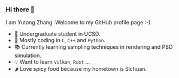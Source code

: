 ### Hi there 👋

<!--
**TonyZYT2000/TonyZYT2000** is a ✨ _special_ ✨ repository because its `README.md` (this file) appears on your GitHub profile.

Here are some ideas to get you started:

- 🔭 I’m currently working on ...
- 🌱 I’m currently learning ...
- 👯 I’m looking to collaborate on ...
- 🤔 I’m looking for help with ...
- 💬 Ask me about ...
- 📫 How to reach me: ...
- 😄 Pronouns: ...
- ⚡ Fun fact: ...
-->

I am Yutong Zhang. Welcome to my GitHub profile page :-)

- 🏫 Undergraduate student in UCSD.
- 💾 Mostly coding in `C`, `C++` and `Python`.
- 📚 Currently learning sampling techniques in rendering and PBD simulation.
- 💡 Want to learn `Vulkan`, `Rust` ...
- 🌶️ Love spicy food because my hometown is Sichuan.
